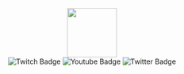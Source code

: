 <div id="header" align="center">
	<img src="https://media.discordapp.net/attachments/966090379185246278/966090689580507256/unknown.png" width="100"/>
</div>

<div id="badges" align="center">
	<img src="https://img.shields.io/badge/Twitch-purple?style=for-the-badge&logo=twitch&logoColor=white" alt="Twitch Badge"/>
	<img src="https://img.shields.io/badge/YouTube-red?style=for-the-badge&logo=youtube&logoColor=white" alt="Youtube Badge"/>
	<img src="https://img.shields.io/badge/Twitter-blue?style=for-the-badge&logo=twitter&logoColor=white" alt="Twitter Badge"/>
</div>

<div id="badge2" align="center">
	<img src="https://komarev.com/ghpvc/?username=clementlapizza&style=flat-square&color=blue" alt=""/>
</div>